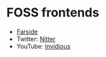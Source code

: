 # FOSS frontends

- [Farside](https://farside.link)
- Twitter: [Nitter](https://github.com/zedeus/nitter/wiki/Instances)
- YouTube: [Invidious](https://invidious.io)
